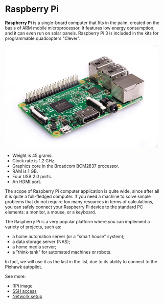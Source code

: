 Raspberry Pi
============

**Raspberry Pi** is a single-board computer that fits in the palm, created on the basis of ARM mobile microprocessor. It features low energy consumption, and it can even run on solar panels. Raspberry Pi 3 is included in the kits for programmable quadcopters "Clever".

<img src="../assets/raspberry3.jpg" width="500">

* Weight is 45 grams.
* Clock rate is 1.2 GHz.
* Graphics core in the Broadcom BCM2837 processor.
* RAM is 1 GB.
* Four USB 2.0 ports.
* An HDMI port.

The scope of Raspberry Pi computer application is quite wide, since after all it is quite a full-fledged computer. If you need a machine to solve simple problems that do not require too many resources in terms of calculations, you can safely connect your Raspberry Pi device to the standard PC elements: a monitor, a mouse, or a keyboard.

The Raspberry Pi is a very popular platform where you can implement a variety of projects, such as:

* a home automation server (or a "smart house" system);
* a data storage server (NAS);
* a home media server;
* a "think-tank" for automated machines or robots.

In fact, we will use it as the last in the list, due to its ability to connect to the Pixhawk autopilot.

See more:

* [RPi image](image.md)
* [SSH access](ssh.md)
* [Network setup](network.md)
